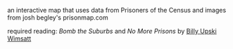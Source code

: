 an interactive map that uses data from Prisoners of the Census and images from josh begley's prisonmap.com

required reading: _Bomb the Suburbs_ and _No More Prisons_ by [Billy Upski Wimsatt](http://en.wikipedia.org/wiki/William_Upski_Wimsatt)